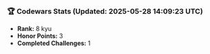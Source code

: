 ### 🏆 Codewars Stats (Updated: 2025-05-28 14:09:23 UTC)

- **Rank:** 8 kyu
- **Honor Points:** 3
- **Completed Challenges:** 1
